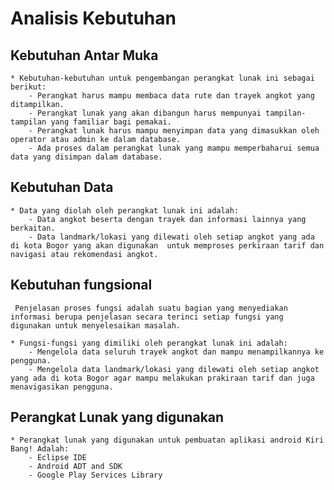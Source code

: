# Analisis Kebutuhan

## Kebutuhan Antar Muka
	* Kebutuhan-kebutuhan untuk pengembangan perangkat lunak ini sebagai berikut:
		- Perangkat harus mampu membaca data rute dan trayek angkot yang ditampilkan.
		- Perangkat lunak yang akan dibangun harus mempunyai tampilan-tampilan yang familiar bagi pemakai.
		- Perangkat lunak harus mampu menyimpan data yang dimasukkan oleh operator atau admin ke dalam database.
		- Ada proses dalam perangkat lunak yang mampu memperbaharui semua data yang disimpan dalam database.
	
## Kebutuhan Data
	* Data yang diolah oleh perangkat lunak ini adalah:
		- Data angkot beserta dengan trayek dan informasi lainnya yang berkaitan.
		- Data landmark/lokasi yang dilewati oleh setiap angkot yang ada di kota Bogor yang akan digunakan  untuk memproses perkiraan tarif dan navigasi atau rekomendasi angkot.

## Kebutuhan fungsional
	 Penjelasan proses fungsi adalah suatu bagian yang menyediakan informasi berupa penjelasan secara terinci setiap fungsi yang digunakan untuk menyelesaikan masalah.

	* Fungsi-fungsi yang dimiliki oleh perangkat lunak ini adalah:
		- Mengelola data seluruh trayek angkot dan mampu menampilkannya ke pengguna.
		- Mengelola data landmark/lokasi yang dilewati oleh setiap angkot yang ada di kota Bogor agar mampu melakukan prakiraan tarif dan juga menavigasikan pengguna.  

## Perangkat Lunak yang digunakan
	* Perangkat lunak yang digunakan untuk pembuatan aplikasi android Kiri Bang! Adalah:
		- Eclipse IDE
		- Android ADT and SDK
		- Google Play Services Library
